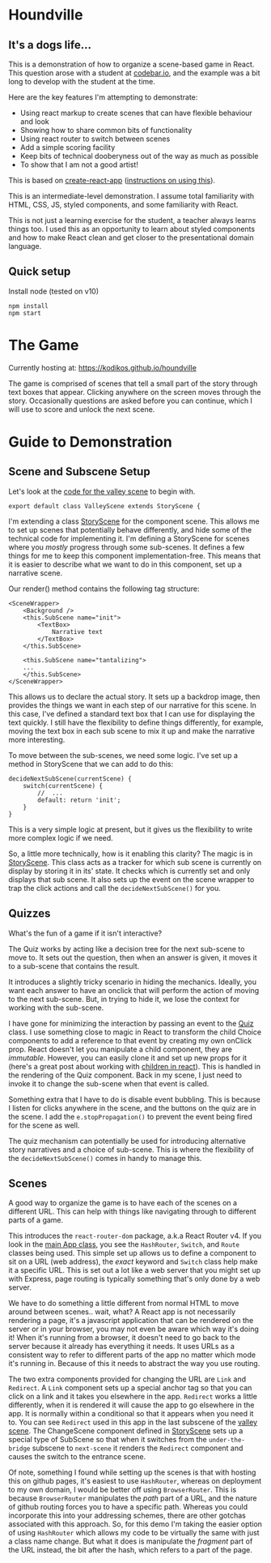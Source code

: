 # Houndville

## It's a dogs life...

This is a demonstration of how to organize a scene-based game in React. This question arose with a student at [codebar.io](https://codebar.io/), and the example was a bit long to develop with the student at the time.

Here are the key features I'm attempting to demonstrate:
- Using react markup to create scenes that can have flexible behaviour and look
- Showing how to share common bits of functionality
- Using react router to switch between scenes
- Add a simple scoring facility
- Keep bits of technical dooberyness out of the way as much as possible
- To show that I am not a good artist!

This is based on [create-react-app](https://github.com/facebook/create-react-app) ([instructions on using this](https://github.com/facebook/create-react-app/blob/master/packages/react-scripts/template/README.md)).

This is an intermediate-level demonstration. I assume total familiarity with HTML, CSS, JS, styled components, and some familiarity with React.

This is not just a learning exercise for the student, a teacher always learns things too. I used this as an opportunity to learn about styled components and how to make React clean and get closer to the presentational domain language.

## Quick setup

Install node (tested on v10)
```
npm install
npm start
```

# The Game

Currently hosting at: https://kodikos.github.io/houndville

The game is comprised of scenes that tell a small part of the story through text boxes that appear. Clicking anywhere on the screen moves through the story. Occasionally questions are asked before you can continue, which I will use to score and unlock the next scene.

# Guide to Demonstration

## Scene and Subscene Setup

Let's look at the [code for the valley scene](https://github.com/kodikos/houndville/blob/master/src/ValleyScene/index.js) to begin with.
```
export default class ValleyScene extends StoryScene {
```
I'm extending a class [StoryScene](https://github.com/kodikos/houndville/blob/master/src/shared/StoryScene.js) for the component scene. This allows me to set up scenes that potentially behave differently, and hide some of the technical code for implementing it. I'm defining a StoryScene for scenes where you *mostly* progress through some sub-scenes. It defines a few things for me to keep this component implementation-free. This means that it is easier to describe what we want to do in this component, set up a narrative scene.

Our render() method contains the following tag structure:
```
<SceneWrapper>
    <Background />
    <this.SubScene name="init">
        <TextBox>
            Narrative text
        </TextBox>
    </this.SubScene>

    <this.SubScene name="tantalizing">
    ...
    </this.SubScene>
</SceneWrapper>
```
This allows us to declare the actual story. It sets up a backdrop image, then provides the things we want in each step of our narrative for this scene. In this case, I've defined a standard text box that I can use for displaying the text quickly. I still have the flexibility to define things differently, for example, moving the text box in each sub scene to mix it up and make the narrative more interesting.

To move between the sub-scenes, we need some logic. I've set up a method in StoryScene that we can add to do this:
```
decideNextSubScene(currentScene) {
    switch(currentScene) {
        //  ...
        default: return 'init';
    }
}
```
This is a very simple logic at present, but it gives us the flexibility to write more complex logic if we need.

So, a little more technically, how is it enabling this clarity? The magic is in [StoryScene](https://github.com/kodikos/houndville/blob/master/src/shared/StoryScene.js). This class acts as a tracker for which sub scene is currently on display by storing it in its' state. It checks which is currently set and only displays that sub scene. It also sets up the event on the scene wrapper to trap the click actions and call the `decideNextSubScene()` for you. 

## Quizzes

What's the fun of a game if it isn't interactive? 

The Quiz works by acting like a decision tree for the next sub-scene to move to. It sets out the question, then when an answer is given, it moves it to a sub-scene that contains the result.

It introduces a slightly tricky scenario in hiding the mechanics. Ideally, you want each answer to have an onclick that will perform the action of moving to the next sub-scene. But, in trying to hide it, we lose the context for working with the sub-scene.

I have gone for minimizing the interaction by passing an event to the [Quiz](https://github.com/kodikos/houndville/blob/master/src/shared/Quiz.js) class. I use something close to magic in React to transform the child Choice components to add a reference to that event by creating my own onClick prop. React doesn't let you manipulate a child component, they are _immutable_. However, you can easily clone it and set up new props for it (here's a great post about working with [children in react](https://frontarm.com/james-k-nelson/passing-data-props-children/)). This is handled in the rendering of the Quiz component. Back in my scene, I just need to invoke it to change the sub-scene when that event is called.

Something extra that I have to do is disable event bubbling. This is because I listen for clicks anywhere in the scene, and the buttons on the quiz are in the scene. I add the `e.stopPropagation()` to prevent the event being fired for the scene as well.

The quiz mechanism can potentially be used for introducing alternative story narratives and a choice of sub-scene. This is where the flexibility of the `decideNextSubScene()` comes in handy to manage this.

## Scenes

A good way to organize the game is to have each of the scenes on a different URL. This can help with things like navigating through to different parts of a game.

This introduces the `react-router-dom` package, a.k.a React Router v4. If you look in the [main App class](https://github.com/kodikos/houndville/blob/master/src/App.js), you see the `HashRouter`, `Switch`, and `Route` classes being used. This simple set up allows us to define a component to sit on a URL (web address), the _exact_ keyword and `Switch` class help make it a specific URL. This is set out a lot like a web server that you might set up with Express, page routing is typically something that's only done by a web server.

We have to do something a little different from normal HTML to move around between scenes.. wait, what? A React app is not necessarily rendering a page, it's a javascript application that can be rendered on the server or in your browser, you may not even be aware which way it's doing it! When it's running from a browser, it doesn't need to go back to the server because it already has everything it needs. It uses URLs as a consistent way to refer to different parts of the app no matter which mode it's running in. Because of this it needs to abstract the way you use routing.

The two extra components provided for changing the URL are `Link` and `Redirect`. A `Link` component sets up a special anchor tag so that you can click on a link and it takes you elsewhere in the app. `Redirect` works a little differently, when it is rendered it will cause the app to go elsewhere in the app. It is normally within a conditional so that it appears when you need it to. You can see `Redirect` used in this app in the last subscene of the [valley scene](https://github.com/kodikos/houndville/blob/master/src/ValleyScene/index.js). The ChangeScene component defined in [StoryScene](https://github.com/kodikos/houndville/blob/master/src/shared/StoryScene.js) sets up a special type of SubScene so that when it switches from the `under-the-bridge` subscene to `next-scene` it renders the `Redirect` component and causes the switch to the entrance scene.

Of note, something I found while setting up the scenes is that with hosting this on github pages, it's easiest to use `HashRouter`, whereas on deployment to my own domain, I would be better off using `BrowserRouter`. This is because `BrowserRouter` manipulates the _path_ part of a URL, and the nature of github routing forces you to have a specific path. Whereas you could incorporate this into your addressing schemes, there are other gotchas associated with this approach. So, for this demo I'm taking the easier option of using `HashRouter` which allows my code to be virtually the same with just a class name change. But what it does is manipulate the _fragment_ part of the URL instead, the bit after the hash, which refers to a part of the page.
